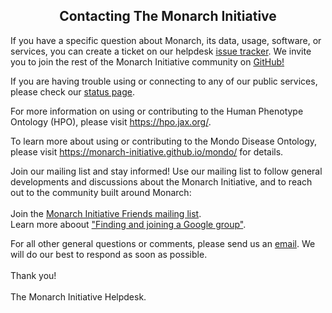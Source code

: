 <div class="container-fluid monarch-view contact">
    <h2 class="page-title"> Contacting The Monarch Initiative </h2>
    <div class="contact">
        <p>
            If you have a specific question about Monarch, its data, usage, software, or services, you can create a 
            ticket on our helpdesk <a href="https://github.com/monarch-initiative/helpdesk/issues" target="__blank">issue tracker</a>.
            We invite you to join the rest of the Monarch Initiative community on 
            <a href="https://github.com/monarch-initiative" target="__blank">GitHub!</a>
        </p>
        <p>
            If you are having trouble using or connecting to any of our public services, please check our 
            <a href="https://status.monarchinitiative.org/" target="__blank">status page</a>. 
        </p>
        <p>
            For more information on using or contributing to the Human Phenotype Ontology (HPO), 
            please visit <a href="https://hpo.jax.org/" target="__blank">https://hpo.jax.org/</a>.
        </p>
        <p>
            To learn more about using or contributing to the Mondo Disease Ontology, 
            please visit 
            <a href="https://monarch-initiative.github.io/mondo/" target="__blank">https://monarch-initiative.github.io/mondo/</a> 
            for details.
        </p>
        <p>
            Join our mailing list and stay informed! Use our mailing list to follow general developments and discussions about
            the Monarch Initiative, and to reach out to the community built around Monarch: 
        <br><br>
            Join the <a href="https://groups.google.com/forum/#!forumsearch/Monarch$20Initiative$20Friends">Monarch Initiative 
            Friends mailing list</a>.<br> 
            Learn more aboout <a href="https://support.google.com/groups/answer/1067205?hl=en"> "Finding and 
            joining a Google group"</a>.<br>
        </p>
        <p> 
            For all other general questions or comments, please send us an <a href="mailto:info@monarchinitiative.org">email</a>. 
            We will do our best to respond as soon as possible.
            <br><br>   
            Thank you!
            <br><br>
            The Monarch Initiative Helpdesk.
        </p>
    </div>
</div>

<style lang="scss">
@import "~@/style/variables";

.contact {

    h2 {
        text-align: center;
    }
}

</style>

